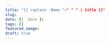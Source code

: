 ```yaml
---
title: "{{ replace .Name "-" " " | title }}"
slug:
date: {{ .Date }}
tags: []
featured_image:
draft: true
---
```


